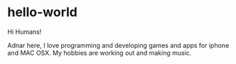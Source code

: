 # hello-world

Hi Humans!

Adnar here, I love programming and developing games and apps for iphone and MAC OSX.
My hobbies are working out and making music.
